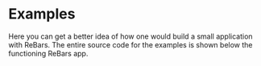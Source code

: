 # Examples

Here you can get a better idea of how one would build a small application with ReBars. The entire source code for the examples is shown below the functioning ReBars app.
